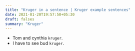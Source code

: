 ```yaml
---
title: "Kruger in a sentence | Kruger example sentences"
date: 2021-01-20T19:57:50+05:30
draft: falses
summary: "Kruger"
---
```

- Tom and cynthia `kruger`.
- I have to see bud `kruger`.
                 
